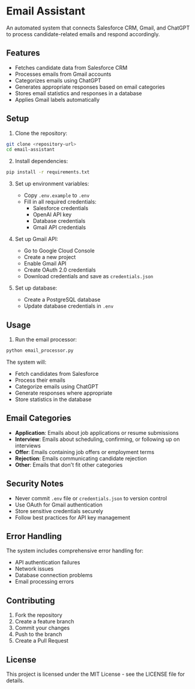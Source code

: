 # Email Assistant

An automated system that connects Salesforce CRM, Gmail, and ChatGPT to process candidate-related emails and respond accordingly.

## Features

- Fetches candidate data from Salesforce CRM
- Processes emails from Gmail accounts
- Categorizes emails using ChatGPT
- Generates appropriate responses based on email categories
- Stores email statistics and responses in a database
- Applies Gmail labels automatically

## Setup

1. Clone the repository:
```bash
git clone <repository-url>
cd email-assistant
```

2. Install dependencies:
```bash
pip install -r requirements.txt
```

3. Set up environment variables:
   - Copy `.env.example` to `.env`
   - Fill in all required credentials:
     - Salesforce credentials
     - OpenAI API key
     - Database credentials
     - Gmail API credentials

4. Set up Gmail API:
   - Go to Google Cloud Console
   - Create a new project
   - Enable Gmail API
   - Create OAuth 2.0 credentials
   - Download credentials and save as `credentials.json`

5. Set up database:
   - Create a PostgreSQL database
   - Update database credentials in `.env`

## Usage

1. Run the email processor:
```bash
python email_processor.py
```

The system will:
- Fetch candidates from Salesforce
- Process their emails
- Categorize emails using ChatGPT
- Generate responses where appropriate
- Store statistics in the database

## Email Categories

- **Application**: Emails about job applications or resume submissions
- **Interview**: Emails about scheduling, confirming, or following up on interviews
- **Offer**: Emails containing job offers or employment terms
- **Rejection**: Emails communicating candidate rejection
- **Other**: Emails that don't fit other categories

## Security Notes

- Never commit `.env` file or `credentials.json` to version control
- Use OAuth for Gmail authentication
- Store sensitive credentials securely
- Follow best practices for API key management

## Error Handling

The system includes comprehensive error handling for:
- API authentication failures
- Network issues
- Database connection problems
- Email processing errors

## Contributing

1. Fork the repository
2. Create a feature branch
3. Commit your changes
4. Push to the branch
5. Create a Pull Request

## License

This project is licensed under the MIT License - see the LICENSE file for details.